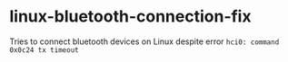 # linux-bluetooth-connection-fix
Tries  to connect bluetooth devices on Linux despite error `hci0: command 0x0c24 tx timeout`
